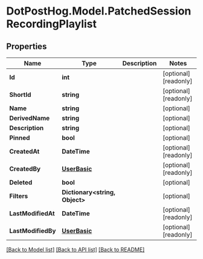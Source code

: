 # DotPostHog.Model.PatchedSessionRecordingPlaylist

## Properties

Name | Type | Description | Notes
------------ | ------------- | ------------- | -------------
**Id** | **int** |  | [optional] [readonly] 
**ShortId** | **string** |  | [optional] [readonly] 
**Name** | **string** |  | [optional] 
**DerivedName** | **string** |  | [optional] 
**Description** | **string** |  | [optional] 
**Pinned** | **bool** |  | [optional] 
**CreatedAt** | **DateTime** |  | [optional] [readonly] 
**CreatedBy** | [**UserBasic**](UserBasic.md) |  | [optional] [readonly] 
**Deleted** | **bool** |  | [optional] 
**Filters** | **Dictionary&lt;string, Object&gt;** |  | [optional] 
**LastModifiedAt** | **DateTime** |  | [optional] [readonly] 
**LastModifiedBy** | [**UserBasic**](UserBasic.md) |  | [optional] [readonly] 

[[Back to Model list]](../README.md#documentation-for-models) [[Back to API list]](../README.md#documentation-for-api-endpoints) [[Back to README]](../README.md)

